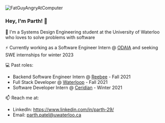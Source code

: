 ![FatGuyAngryAtComputer](https://user-images.githubusercontent.com/69891859/116454902-746a0800-a82e-11eb-8136-2825cee58248.gif)

### Hey, I'm Parth! 👋

🔭 I'm a Systems Design Engineering student at the University of Waterloo who loves to solve problems with software

⚡️ Currently working as a Software Engineer Intern @ [ODAIA](https://www.odaia.ai/) and seeking SWE internships for winter 2023

💻 Past roles:
- Backend Software Engineer Intern @ [Reebee](https://www.reebee.com/) - Fall 2021
- Full Stack Developer @ [Waterloop](https://teamwaterloop.ca/) - Fall 2021
- Software Developer Intern @ [Ceridian](https://www.ceridian.com/) - Winter 2021

📫 Reach me at: 
- LinkedIn: https://www.linkedin.com/in/parth-29/
- Email: parth.patel@uwaterloo.ca
